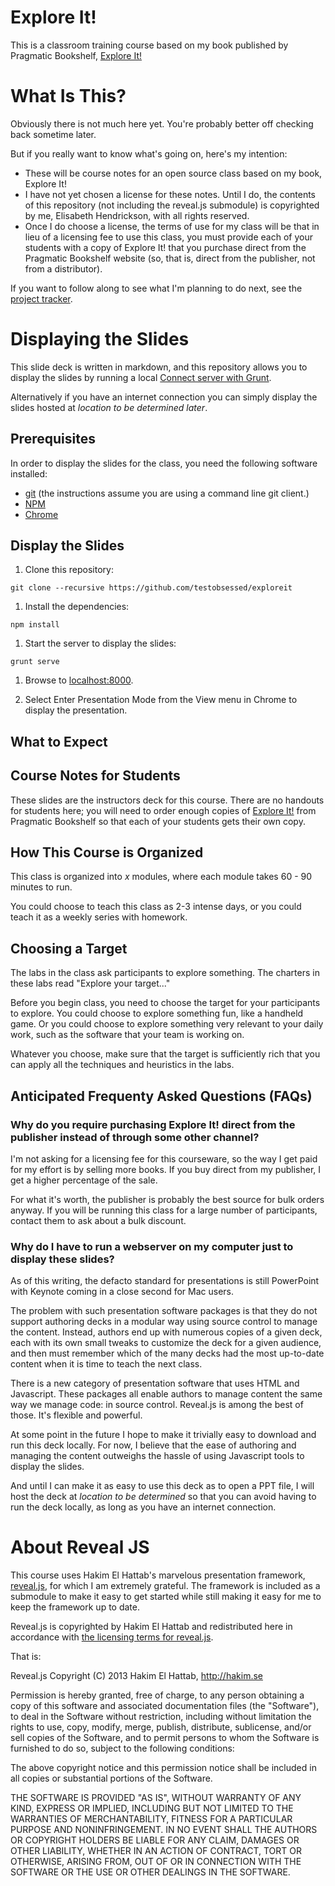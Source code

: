 Explore It!
===========

This is a classroom training course based on my book published by Pragmatic Bookshelf, [Explore It!](http://pragprog.com/book/ehxta/explore-it)

# What Is This?

Obviously there is not much here yet. 
You're probably better off checking back sometime later.

But if you really want to know what's going on, here's my intention:

* These will be course notes for an open source class based on my book, Explore It!
* I have not yet chosen a license for these notes. Until I do, the contents of this repository (not including the reveal.js submodule) is copyrighted by me, Elisabeth Hendrickson, with all rights reserved.
* Once I do choose a license, the terms of use for my class will be that in lieu of a licensing fee to use this class, you must provide each of your students with a copy of Explore It! that you purchase direct from the Pragmatic Bookshelf website (so, that is, direct from the publisher, not from a distributor).

If you want to follow along to see what I'm planning to do next, see
the [project tracker](https://www.pivotaltracker.com/s/projects/966320).

# Displaying the Slides

This slide deck is written in markdown, and this repository allows you to
display the slides by running a local [Connect server with Grunt](https://github.com/gruntjs/grunt-contrib-connect).

Alternatively if you have an internet connection you can simply display the slides
hosted at _location to be determined later_.

## Prerequisites

In order to display the slides for the class, you need the following software installed:

* [git](http://git-scm.com/) (the instructions assume you are using a command line git client.)
* [NPM](https://npmjs.org/)
* [Chrome](http://www.google.com/chrome)

## Display the Slides

1. Clone this repository:

  `git clone --recursive https://github.com/testobsessed/exploreit`

1. Install the dependencies:

  `npm install`

1. Start the server to display the slides:

  `grunt serve`

1. Browse to [localhost:8000](http://localhost:8000).

1. Select Enter Presentation Mode from the View menu in Chrome to display the presentation.

## What to Expect

## Course Notes for Students

These slides are the instructors deck for this course. 
There are no handouts for students here; you will need to order
enough copies of [Explore It!](http://pragprog.com/book/ehxta/explore-it)
from Pragmatic Bookshelf so that each of your students gets their own copy.

## How This Course is Organized

This class is organized into _x_ modules, where each 
module takes 60 - 90 minutes to run.

You could choose to teach this class as 2-3 intense days,
or you could teach it as a weekly series with homework.

## Choosing a Target

The labs in the class ask participants to explore something. 
The charters in these labs read "Explore your target..."

Before you begin class, you need to choose the target for your
participants to explore. 
You could choose to explore something fun, like a handheld 
game.
Or you could choose to explore something very relevant to your
daily work, such as the software that your team is working on.

Whatever you choose, make sure that the target is sufficiently
rich that you can apply all the techniques and heuristics in
the labs.

## Anticipated Frequenty Asked Questions (FAQs)

### Why do you require purchasing Explore It! direct from the publisher instead of through some other channel?

I'm not asking for a licensing fee for this courseware, so the way I get paid for my effort is by selling more books. If you buy direct from my publisher, I get a higher percentage of the sale.

For what it's worth, the publisher is probably the best source for bulk orders anyway. If you will be running this class for a large number of participants, contact them to ask about a bulk discount.

### Why do I have to run a webserver on my computer just to display these slides?

As of this writing, the defacto standard for presentations is still PowerPoint with Keynote
coming in a close second for Mac users.

The problem with such presentation software packages is that they do not support authoring  decks in a modular way using source
control to manage the content. 
Instead, authors end up with numerous copies of a given deck, each with its own small
tweaks to customize the deck for a given audience, and then must remember which of the
many decks had the most up-to-date content when it is time to teach the next class.

There is a new category of presentation software that uses HTML and Javascript.
These packages all enable authors to manage content
the same way we manage code: in source control. 
Reveal.js is among the best of those.
It's flexible and powerful.

At some point in the future I hope to make it trivially easy to download and run this
deck locally.
For now, I believe that the ease of authoring and managing the content outweighs the
hassle of using Javascript tools to display the slides.

And until I can make it as easy to use this deck as to open a PPT file, I will host the deck at _location to be determined_ so that you can avoid having
to run the deck locally, as long as you have an internet connection.

# About Reveal JS

This course uses Hakim El Hattab's marvelous presentation framework, [reveal.js](https://github.com/hakimel/reveal.js/), for which I am extremely grateful. The framework is included as a submodule to make it easy to get started while still making it easy for me to keep the framework up to date.

Reveal.js is copyrighted by
Hakim El Hattab and redistributed here in accordance with [the licensing terms for reveal.js](https://github.com/hakimel/reveal.js/blob/master/LICENSE).

That is:

Reveal.js Copyright (C) 2013 Hakim El Hattab, http://hakim.se

Permission is hereby granted, free of charge, to any person obtaining a copy
of this software and associated documentation files (the "Software"), to deal
in the Software without restriction, including without limitation the rights
to use, copy, modify, merge, publish, distribute, sublicense, and/or sell
copies of the Software, and to permit persons to whom the Software is
furnished to do so, subject to the following conditions:

The above copyright notice and this permission notice shall be included in
all copies or substantial portions of the Software.

THE SOFTWARE IS PROVIDED "AS IS", WITHOUT WARRANTY OF ANY KIND, EXPRESS OR
IMPLIED, INCLUDING BUT NOT LIMITED TO THE WARRANTIES OF MERCHANTABILITY,
FITNESS FOR A PARTICULAR PURPOSE AND NONINFRINGEMENT. IN NO EVENT SHALL THE
AUTHORS OR COPYRIGHT HOLDERS BE LIABLE FOR ANY CLAIM, DAMAGES OR OTHER
LIABILITY, WHETHER IN AN ACTION OF CONTRACT, TORT OR OTHERWISE, ARISING FROM,
OUT OF OR IN CONNECTION WITH THE SOFTWARE OR THE USE OR OTHER DEALINGS IN
THE SOFTWARE.

